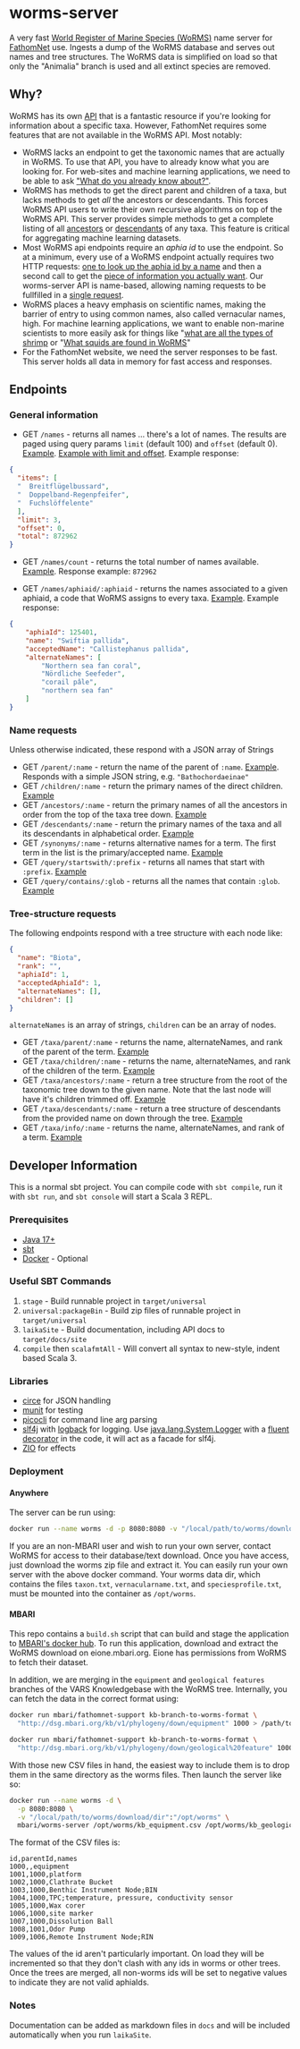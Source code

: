 # worms-server

A very fast [World Register of Marine Species (WoRMS)](https://www.marinespecies.org) name server for [FathomNet](https://database.fathomnet.org) use. Ingests a dump of the WoRMS database and serves out names and tree structures. The WoRMS data is simplified on load so that only the "Animalia" branch is used and all extinct species are removed.

## Why?

WoRMS has its own [API](https://www.marinespecies.org/rest/) that is a fantastic resource if you're looking for information about a specific taxa. However, FathomNet requires some features that are not available in the WoRMS API. Most notably:

- WoRMS lacks an endpoint to get the taxonomic names that are actually in WoRMS. To use that API, you have to already know what you are looking for. For web-sites and machine learning applications, we need to be able to ask ["What do you already know about?"](https://database.fathomnet.org/worms/names).
- WoRMS has methods to get the direct parent and children of a taxa, but lacks methods to get _all_ the ancestors or descendants. This forces WoRMS API users to write their own recursive algorithms on top of the WoRMS API. This server provides simple methods to get a complete listing of all [ancestors](https://database.fathomnet.org/worms/ancestors/Atollidae) or [descendants](https://database.fathomnet.org/worms/descendants/Atollidae) of any taxa. This feature is critical for aggregating machine learning datasets.
- Most WoRMS api endpoints require an _aphia id_ to use the endpoint. So at a minimum, every use of a WoRMS endpoint actually requires two HTTP requests: [one to look up the aphia id by a name](https://www.marinespecies.org/rest/AphiaIDByName/Atolla?marine_only=true) and then a second call to get the [piece of information you actually want](https://www.marinespecies.org/rest/AphiaVernacularsByAphiaID/135248). Our worms-server API is name-based, allowing naming requests to be fullfilled in a [single request](https://database.fathomnet.org/worms/taxa/info/Atolla).
- WoRMS places a heavy emphasis on scientific names, making the barrier of entry to using common names, also called vernacular names, high. For machine learning applications, we want to enable non-marine scientists to more easily ask for things like "[what are all the types of shrimp](https://database.fathomnet.org/worms/descendants/shrimps) or "[What squids are found in WoRMS](https://database.fathomnet.org/worms/query/contains/squid)"
- For the FathomNet website, we need the server responses to be fast. This server holds all data in memory for fast access and responses.

## Endpoints

### General information

- GET `/names` - returns all names ... there's a lot of names. The results are paged using query params `limit` (default 100) and `offset` (default 0). [Example](https://database.fathomnet.org/worms/names). [Example with limit and offset](https://database.fathomnet.org/worms/names?limit=500&offset=500000). Example response:

```json
{
  "items": [
  "  Breitflügelbussard",
  "  Doppelband-Regenpfeifer",
  "  Fuchslöffelente"
  ],
  "limit": 3,
  "offset": 0,
  "total": 872962
}
```

- GET `/names/count` - returns the total number of names available. [Example](https://database.fathomnet.org/worms/names/count). Response example: `872962`

- GET `/names/aphiaid/:aphiaid` - returns the names associated to a given aphiaid, a code that WoRMS assigns to every taxa. [Example](https://database.fathomnet.org/worms/names/aphiaid/125401). Example response:

```json
{
    "aphiaId": 125401,
    "name": "Swiftia pallida",
    "acceptedName": "Callistephanus pallida",
    "alternateNames": [
        "Northern sea fan coral",
        "Nördliche Seefeder",
        "corail pâle",
        "northern sea fan"
    ]
}
```

### Name requests

Unless otherwise indicated, these respond with a JSON array of Strings

- GET `/parent/:name` - return the name of the parent of `:name`. [Example](https://database.fathomnet.org/worms/parent/Bathochordaeus). Responds with a simple JSON string, e.g. `"Bathochordaeinae"`
- GET `/children/:name` - return the primary names of the direct children. [Example](https://database.fathomnet.org/worms/children/Bathochordaeus)
- GET `/ancestors/:name` - return the primary names of all the ancestors in order from the top of the taxa tree down. [Example](https://database.fathomnet.org/worms/ancestors/Atolla)
- GET `/descendants/:name` - return the primary names of the taxa and all its descendants in alphabetical order. [Example](https://database.fathomnet.org/worms/descendants/Atolla)
- GET `/synonyms/:name` - returns alternative names for a term. The first term in the list is the primary/accepted name. [Example](https://database.fathomnet.org/worms/synonyms/Acanthonus%20armatus)
- GET `/query/startswith/:prefix` - returns all names that start with `:prefix`. [Example](https://database.fathomnet.org/worms/query/startswith/fish)
- GET `/query/contains/:glob` - returns all the names that contain `:glob`. [Example](https://database.fathomnet.org/worms/query/contains/crab)

### Tree-structure requests

The following endpoints respond with a tree structure with each node like:

```json
{
  "name": "Biota",
  "rank": "",
  "aphiaId": 1,
  "acceptedAphiaId": 1,
  "alternateNames": [], 
  "children": []
}
```

`alternateNames` is an array of strings, `children` can be an array of nodes.

- GET `/taxa/parent/:name` - returns the name, alternateNames, and rank of the parent of the term. [Example](https://database.fathomnet.org/worms/taxa/parent/Atolla)
- GET `/taxa/children/:name` - returns the name, alternateNames, and rank of the children of the term. [Example](https://database.fathomnet.org/worms/taxa/children/Atolla)
- GET `/taxa/ancestors/:name` - return a tree structure from the root of the taxonomic tree down to the given name. Note that the last node will have it's children trimmed off. [Example](https://database.fathomnet.org/worms/taxa/ancestors/Atolla)
- GET `/taxa/descendants/:name` - return a tree structure of descendants from the provided name on down through the tree. [Example](https://database.fathomnet.org/worms/taxa/descendants/Atollidae)
- GET `/taxa/info/:name` - returns the name, alternateNames, and rank of a term. [Example](https://database.fathomnet.org/worms/taxa/info/Atolla)

## Developer Information

This is a normal sbt project. You can compile code with `sbt compile`, run it with `sbt run`, and `sbt console` will start a Scala 3 REPL.

### Prerequisites

- [Java 17+](https://adoptium.net)
- [sbt](https://www.scala-sbt.org/)
- [Docker](https://www.docker.com/) - Optional

### Useful SBT Commands

1. `stage` - Build runnable project in `target/universal`
2. `universal:packageBin` - Build zip files of runnable project in `target/universal`
3. `laikaSite` - Build documentation, including API docs to `target/docs/site`
4. `compile` then `scalafmtAll` - Will convert all syntax to new-style, indent based Scala 3.

### Libraries

- [circe](https://circe.github.io/circe/) for JSON handling
- [munit](https://github.com/scalameta/munit) for testing
- [picocli](https://picocli.info/) for command line arg parsing
- [slf4j](http://www.slf4j.org/) with [logback](http://logback.qos.ch/) for logging. Use [java.lang.System.Logger](https://docs.oracle.com/en/java/javase/17/docs/api/java.base/java/lang/System.Logger.html) with a [fluent decorator](src/main/scala/org/fathomnet/worms/etc/jdk/Logging.scala) in the code, it will act as a facade for slf4j.
- [ZIO](https://zio.dev/) for effects

### Deployment

#### Anywhere

The server can be run using:

```bash
docker run --name worms -d -p 8080:8080 -v "/local/path/to/worms/download/dir":"/opt/worms" mbari/worms-server
```

If you are an non-MBARI user and wish to run your own server, contact WoRMS for access to their database/text download. Once you have access, just download the worms zip file and extract it. You can easily run your own server with the above docker command. Your worms data dir, which contains the files `taxon.txt`, `vernacularname.txt`, and `speciesprofile.txt`, must be mounted into the container as `/opt/worms`.

#### MBARI

This repo contains a `build.sh` script that can build and stage the application to [MBARI's docker hub](https://hub.docker.com/repository/docker/mbari/worms-server). To run this application, download and extract the WoRMS download on eione.mbari.org. Eione has permissions from WoRMS to fetch their dataset.

In addition, we are merging in the `equipment` and `geological features` branches of the VARS Knowledgebase with the WoRMS tree. Internally, you can fetch the data in the correct format using:

```bash
docker run mbari/fathomnet-support kb-branch-to-worms-format \
  "http://dsg.mbari.org/kb/v1/phylogeny/down/equipment" 1000 > /path/to/worms/kb_equipment.csv

docker run mbari/fathomnet-support kb-branch-to-worms-format \
  "http://dsg.mbari.org/kb/v1/phylogeny/down/geological%20feature" 10000 > /path/to/worms/kb_geological_feature.csv
```

With those new CSV files in hand, the easiest way to include them is to drop them in the same directory as the worms files. Then launch the server like so:

```bash
docker run --name worms -d \
  -p 8080:8080 \
  -v "/local/path/to/worms/download/dir":"/opt/worms" \
  mbari/worms-server /opt/worms/kb_equipment.csv /opt/worms/kb_geological_feature.csv
```

The format of the CSV files is:

```csv
id,parentId,names
1000,,equipment
1001,1000,platform
1002,1000,Clathrate Bucket
1003,1000,Benthic Instrument Node;BIN
1004,1000,TPC;temperature, pressure, conductivity sensor
1005,1000,Wax corer
1006,1000,site marker
1007,1000,Dissolution Ball
1008,1001,Odor Pump
1009,1006,Remote Instrument Node;RIN
```

The values of the id aren't particularly important. On load they will be incremented so that they don't clash with any ids in worms or other trees. Once the trees are merged, all non-worms ids will be set to negative values to indicate they are not valid aphiaIds.

### Notes

Documentation can be added as markdown files in `docs` and will be included automatically when you run `laikaSite`.
